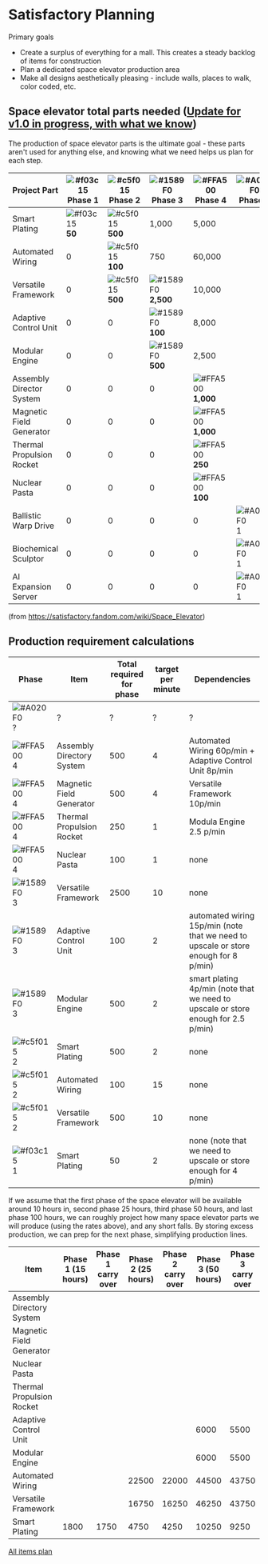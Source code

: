 # Satisfactory Planning

Primary goals 
- Create a surplus of everything for a mall. This creates a steady backlog of items for construction 
- Plan a dedicated space elevator production area
- Make all designs aesthetically pleasing - include walls, places to walk, color coded, etc.

## Space elevator total parts needed ([Update for v1.0 in progress, with what we know](https://satisfactory.wiki.gg/wiki/Future_content#1.0))
The production of space elevator parts is the ultimate goal - these parts aren't used for anything else, and knowing what we need helps us plan for each step.

| Project Part | ![#f03c15](https://placehold.co/15x15/f03c15/f03c15.png) Phase 1 | ![#c5f015](https://placehold.co/15x15/c5f015/c5f015.png) Phase 2 | ![#1589F0](https://placehold.co/15x15/1589F0/1589F0.png) Phase 3 | ![#FFA500](https://placehold.co/15x15/FFA500/FFA500.png) Phase 4 | ![#A020F0](https://placehold.co/15x15/A020F0/A020F0.png) Phase 5 | Total |
| ------------ | ------- | ------- | ------- | ------- | ------- | ----- |
| Smart Plating | ![#f03c15](https://placehold.co/15x15/f03c15/f03c15.png) **50** | ![#c5f015](https://placehold.co/15x15/c5f015/c5f015.png) **500** | 1,000 | 5,000 | | 6,550 |
| Automated Wiring | 0 | ![#c5f015](https://placehold.co/15x15/c5f015/c5f015.png) **100** | 750 | 60,000 | | 60,850 | 
| Versatile Framework | 0 | ![#c5f015](https://placehold.co/15x15/c5f015/c5f015.png) **500** | ![#1589F0](https://placehold.co/15x15/1589F0/1589F0.png) **2,500** | 10,000 | | 13,000 | 
| Adaptive Control Unit | 0 | 0 | ![#1589F0](https://placehold.co/15x15/1589F0/1589F0.png) **100** | 8,000 | | 8,100 | 
| Modular Engine | 0 | 0 | ![#1589F0](https://placehold.co/15x15/1589F0/1589F0.png) **500** | 2,500 | | 3,000 | 
| Assembly Director System | 0 | 0 | 0 | ![#FFA500](https://placehold.co/15x15/FFA500/FFA500.png) **1,000** | | 1,000 | 
| Magnetic Field Generator | 0 | 0 | 0 | ![#FFA500](https://placehold.co/15x15/FFA500/FFA500.png) **1,000**  || 1,000 | 
| Thermal Propulsion Rocket | 0 | 0 | 0 | ![#FFA500](https://placehold.co/15x15/FFA500/FFA500.png) **250** | | 250 | 
| Nuclear Pasta | 0 | 0 | 0 | ![#FFA500](https://placehold.co/15x15/FFA500/FFA500.png) **100** | | 100 | 
| Ballistic Warp Drive | 0 | 0 | 0 | 0 | ![#A020F0](https://placehold.co/15x15/A020F0/A020F0.png) 1 | ? |
| Biochemical Sculptor | 0 | 0 | 0 | 0 | ![#A020F0](https://placehold.co/15x15/A020F0/A020F0.png) 1 | ? |
| AI Expansion Server | 0 | 0 | 0 | 0 | ![#A020F0](https://placehold.co/15x15/A020F0/A020F0.png) 1 | ? |

(from https://satisfactory.fandom.com/wiki/Space_Elevator)

## Production requirement calculations
| Phase	| Item	| Total required for phase |	target per minute |	Dependencies |
| ----- | ----- | ----- | ----- | ----- | 
| ![#A020F0](https://placehold.co/15x15/A020F0/A020F0.png) ?	| ?	| ?	| ?	| ? |
| ![#FFA500](https://placehold.co/15x15/FFA500/FFA500.png) 4	| Assembly Directory System	| 500	| 4	| Automated Wiring 60p/min + Adaptive Control Unit 8p/min |
| ![#FFA500](https://placehold.co/15x15/FFA500/FFA500.png) 4	| Magnetic Field Generator	| 500	| 4	| Versatile Framework 10p/min |
| ![#FFA500](https://placehold.co/15x15/FFA500/FFA500.png) 4	| Thermal Propulsion Rocket	| 250	| 1	| Modula Engine 2.5 p/min |
| ![#FFA500](https://placehold.co/15x15/FFA500/FFA500.png) 4	| Nuclear Pasta	| 100	| 1	| none |
| ![#1589F0](https://placehold.co/15x15/1589F0/1589F0.png) 3	| Versatile Framework	| 2500	| 10	| none | 
| ![#1589F0](https://placehold.co/15x15/1589F0/1589F0.png) 3	| Adaptive Control Unit	| 100	| 2	| automated wiring 15p/min (note that we need to upscale or store enough for 8 p/min) |
| ![#1589F0](https://placehold.co/15x15/1589F0/1589F0.png) 3	| Modular Engine	| 500	| 2	| smart plating 4p/min (note that we need to upscale or store enough for 2.5 p/min) |
| ![#c5f015](https://placehold.co/15x15/c5f015/c5f015.png) 2	| Smart Plating	| 500	| 2	| none |
| ![#c5f015](https://placehold.co/15x15/c5f015/c5f015.png) 2	| Automated Wiring	| 100	| 15 | none	| 
| ![#c5f015](https://placehold.co/15x15/c5f015/c5f015.png) 2	| Versatile Framework	| 500	| 10 | none | 
| ![#f03c15](https://placehold.co/15x15/f03c15/f03c15.png) 1	| Smart Plating	| 50	| 2	| none (note that we need to upscale or store enough for 4 p/min) |

If we assume that the first phase of the space elevator will be available around 10 hours in, second phase 25 hours, third phase 50 hours, and last phase 100 hours, we can roughly project how many space elevator parts we will produce (using the rates above), and any short falls. By storing excess production, we can prep for the next phase, simplifying production lines.

| Item | Phase 1 (15 hours) | Phase 1 carry over | Phase 2 (25 hours) | Phase 2 carry over | Phase 3 (50 hours)| Phase 3 carry over | Phase 4 (20 hours) | Phase 4 carry over | 
| ----- | ----- | ----- | ----- | ----- | ----- | ----- | ----- |  ----- | 
| Assembly Directory System | | | | | | | 4800 | 800 | 
| Magnetic Field Generator | | | | | | | 4800 | 800 | 
| Nuclear Pasta | | | | | | | 1200 | 200 | 
| Thermal Propulsion Rocket | | | | | | | 1200 | 200 | 			
| Adaptive Control Unit ||  | | | 6000 | 5500 | 7900 | -100 |
| Modular Engine | | ||  | 6000 | 5500 | 7900 | 5400 |							
| Automated Wiring | | | 22500 |	22000 |	44500 |	43750 |	61750 |	1750 | 
| Versatile Framework |	 |	 |	16750 |	16250 |	46250 |	43750 |	55750 |	45750 | 
| Smart Plating | 1800 | 1750 | 4750 | 4250 | 10250 | 9250 | 11650 | 6650 |

[All items plan](https://satisfactory-calculator.com/en/planners/production/index/json/%7B%22Desc_SpaceElevatorPart_7_C%22%3A%224%22%2C%22Desc_SpaceElevatorPart_6_C%22%3A%224%22%2C%22Desc_SpaceElevatorPart_8_C%22%3A%221%22%2C%22Desc_SpaceElevatorPart_9_C%22%3A%221%22%7D)
